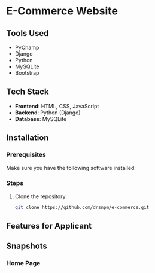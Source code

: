 # E-Commerce Website

## Tools Used
- PyChamp
- Django
- Python
- MySQLite
- Bootstrap

## Tech Stack
- **Frontend**: HTML, CSS, JavaScript
- **Backend**: Python (Django)
- **Database**: MySQLite

## Installation

### Prerequisites
Make sure you have the following software installed:


### Steps
1. Clone the repository:
   ```bash
   git clone https://github.com/drsnpm/e-commerce.git

## Features for Applicant



## Snapshots
### Home Page

